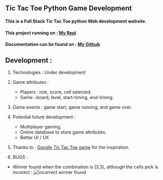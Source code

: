 ## Tic Tac Toe Python Game Development

#### This is a Full Stack Tic Tac Toe python Web development website.

#### This project running on : [My Repl](https://replit.com/@ViktoriusSuwand/AppBrewery-python-Day-83-Tic-Tac-Toe)

#### Documentation can be found on : [My Github](https://github.com/viktoriussuwandi/Tic-Tac-Toe-Python-Game-Development)

## Development :
1. Technologies :
   Under development
   
2. Game attributes :
   - Players : role, score, cell selected.
   - Game    : board, level, start-timing, end-timing.

3. Game events : game start, game running, and game over.

4. Potential future development :
   - Multiplayer gaming.
   - Online database to store game attributes.
   - Better UI / UX

5. Thanks to :
   [Google Tic Tac Toe game](https://www.google.com/search?q=google+tic+tac+toe&rlz=1C1CHBD_enID945ID945&oq=google+tic&aqs=chrome.0.69i59j0i131i433i512j69i57j0i512l7.2550j0j9&sourceid=chrome&ie=UTF-8) for the inspiration.

6. BUGS :
- Winner found when the combination is [3,3], although the cells pick is incorect :
  ![incorrect winner found](incorrect%20winner%20found.jpg)